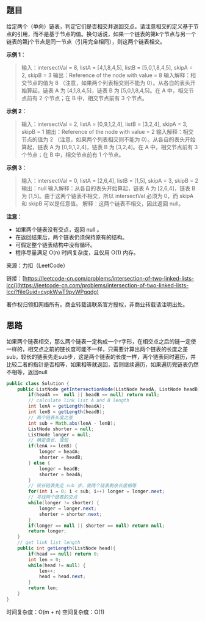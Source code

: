 ## 题目

给定两个（单向）链表，判定它们是否相交并返回交点。请注意相交的定义基于节点的引用，而不是基于节点的值。换句话说，如果一个链表的第k个节点与另一个链表的第j个节点是同一节点（引用完全相同），则这两个链表相交。

**示例 1**：

>输入：intersectVal = 8, listA = [4,1,8,4,5], listB = [5,0,1,8,4,5], skipA = 2, skipB = 3
>输出：Reference of the node with value = 8
>输入解释：相交节点的值为 8 （注意，如果两个列表相交则不能为 0）。从各自的表头开始算起，链表 A 为 [4,1,8,4,5]，链表 B 为 [5,0,1,8,4,5]。在 A 中，相交节点前有 2 个节点；在 B 中，相交节点前有 3 个节点。

**示例 2**：

>输入：intersectVal = 2, listA = [0,9,1,2,4], listB = [3,2,4], skipA = 3, skipB = 1
>输出：Reference of the node with value = 2
>输入解释：相交节点的值为 2 （注意，如果两个列表相交则不能为 0）。从各自的表头开始算起，链表 A 为 [0,9,1,2,4]，链表 B 为 [3,2,4]。在 A 中，相交节点前有 3 个节点；在 B 中，相交节点前有 1 个节点。

**示例 3**：

>输入：intersectVal = 0, listA = [2,6,4], listB = [1,5], skipA = 3, skipB = 2
>输出：null
>输入解释：从各自的表头开始算起，链表 A 为 [2,6,4]，链表 B 为 [1,5]。由于这两个链表不相交，所以 intersectVal 必须为 0，而 skipA 和 skipB 可以是任意值。
>解释：这两个链表不相交，因此返回 null。

**注意**：

* 如果两个链表没有交点，返回 null 。
* 在返回结果后，两个链表仍须保持原有的结构。
* 可假定整个链表结构中没有循环。
* 程序尽量满足 O(n) 时间复杂度，且仅用 O(1) 内存。

来源：力扣（LeetCode）

链接：[https://leetcode-cn.com/problems/intersection-of-two-linked-lists-lcci](https://leetcode-cn.com/problems/intersection-of-two-linked-lists-lcci?fileGuid=cyqkWwT9pvWPgqdg)

著作权归领扣网络所有。商业转载请联系官方授权，非商业转载请注明出处。

## 思路

如果两个链表相交，那么两个链表一定构成一个`Y`字形，在相交点之后的链一定使一样的，相交点之前的链长度可能不一样，只需要计算出两个链表的长度之差sub，较长的链表先走sub步，这是两个链表的长度一样，两个链表同时遍历，并比较二者的指针是否相等，如果相等就返回，否则继续遍历，如果遍历完链表仍然不相等，返回null

```java
public class Solution {
    public ListNode getIntersectionNode(ListNode headA, ListNode headB) {
        if(headA ==  null || headB == null) return null;
        // calculate link list A and B length
        int lenA = getLength(headA);
        int lenB = getLength(headB);
        // 两个链表长度之差
        int sub = Math.abs(lenA - lenB);
        ListNode shorter = null;
        ListNode longer = null;
        // 确定谁长、谁短
        if(lenA >= lenB) {
            longer = headA;
            shorter = headB;
        } else {
            longer = headB;
            shorter = headA;
        }
        // 较长链表先走 sub 步，使两个链表剩余长度相等
        for(int i = 0; i < sub; i++) longer = longer.next;
        // 寻找两个链表的交点
        while(longer != shorter) {
            longer = longer.next;
            shorter = shorter.next;
        }
        if(longer == null || shorter == null) return null;
        return longer;
    }
    // get link list length
    public int getLength(ListNode head){
        if(head == null) return 0;
        int len = 0;
        while(head != null) {
            len++;
            head = head.next;
        }
        return len;
    }
}
```
时间复杂度：O(m + n)
空间复杂度：O(1)

